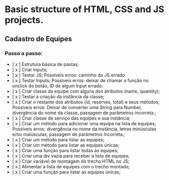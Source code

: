 # Basic structure of HTML, CSS and JS projects.

## Cadastro de Equipes
### Passo a passo:
- [ x ] Estrutura básica de pastas;
- [ x ] Criar Inputs;
- [ x ] Testar JS;
  Possíveis erros: caminho do JS errado.
- [ x ] Testar Inputs;
  Possíveis erros: deixar de chamar a função no onclick do botão, ID de algum Input errado.
- [ x ] Criar classe da equipe com alguns dos atributos (name, quantity);
- [ x ] Testar a criação da instância da classe;
- [ x ] Criar o restante dos atributos (id, reserves, total) e seus métodos;
  Possíveis erros: Deixar de converter uma String para Number, divergência do nome da classe, passagem de parâmetros incorreta.;
- [ x ] Criar classe de serviço das equipes e sua instância;
- [ x ] Criar um método para adicionar uma equipe na lista de equipes;
  Possíveis erros: divergência no nome da instância, letras minúsculas e/ou maiúsculas, passagem de parâmetros incorreta.;
- [ x ] Criar um método para listar as equipes;
- [ x ] Criar um método para listar as equipes únicas;
- [ x ] Criar uma função para listar todas as equipes;
- [ x ] Criar uma div vazia para receber a lista de equipes;
- [ x ] Criar variável de montagem do trecho HTML no JS;
- [ x ] Alimentar a lista de equipes com o trecho montado;
- [ x ] Criar uma função para listar as equipes únicas;